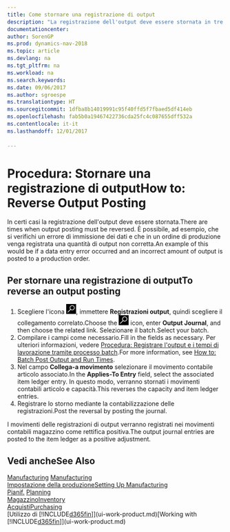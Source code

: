 ```yaml
---
title: Come stornare una registrazione di output
description: "La registrazione dell'output deve essere stornata in tre casi diversi. È possibile, ad esempio, che si verifichi un errore di immissione dei dati e che in un ordine di produzione venga registrata una quantità di output non corretta."
documentationcenter: 
author: SorenGP
ms.prod: dynamics-nav-2018
ms.topic: article
ms.devlang: na
ms.tgt_pltfrm: na
ms.workload: na
ms.search.keywords: 
ms.date: 09/06/2017
ms.author: sgroespe
ms.translationtype: HT
ms.sourcegitcommit: 1dfba8b14019991c95f40ffd5f7fbaed5df414eb
ms.openlocfilehash: fab5b0a19467422736cda25fc4c087655dff532a
ms.contentlocale: it-it
ms.lasthandoff: 12/01/2017

---
```

# <a name="how-to-reverse-output-posting"></a><span data-ttu-id="12ff6-104">Procedura: Stornare una registrazione di output</span><span class="sxs-lookup"><span data-stu-id="12ff6-104">How to: Reverse Output Posting</span></span>
<span data-ttu-id="12ff6-105">In certi casi la registrazione dell'output deve essere stornata.</span><span class="sxs-lookup"><span data-stu-id="12ff6-105">There are times when output posting must be reversed.</span></span> <span data-ttu-id="12ff6-106">È possibile, ad esempio, che si verifichi un errore di immissione dei dati e che in un ordine di produzione venga registrata una quantità di output non corretta.</span><span class="sxs-lookup"><span data-stu-id="12ff6-106">An example of this would be if a data entry error occurred and an incorrect amount of output is posted to a production order.</span></span>  

## <a name="to-reverse-an-output-posting"></a><span data-ttu-id="12ff6-107">Per stornare una registrazione di output</span><span class="sxs-lookup"><span data-stu-id="12ff6-107">To reverse an output posting</span></span>  
1.  <span data-ttu-id="12ff6-108">Scegliere l'icona ![Cerca pagina o report](media/ui-search/search_small.png "icona Cerca pagina o report"), immettere **Registrazioni output**, quindi scegliere il collegamento correlato.</span><span class="sxs-lookup"><span data-stu-id="12ff6-108">Choose the ![Search for Page or Report](media/ui-search/search_small.png "Search for Page or Report icon") icon, enter **Output Journal**, and then choose the related link.</span></span> <span data-ttu-id="12ff6-109">Selezionare il batch.</span><span class="sxs-lookup"><span data-stu-id="12ff6-109">Select your batch.</span></span>  
2. <span data-ttu-id="12ff6-110">Compilare i campi come necessario.</span><span class="sxs-lookup"><span data-stu-id="12ff6-110">Fill in the fields as necessary.</span></span> <span data-ttu-id="12ff6-111">Per ulteriori informazioni, vedere [Procedura: Registrare l'output e i tempi di lavorazione tramite processo batch](production-how-to-post-output-quantity.md).</span><span class="sxs-lookup"><span data-stu-id="12ff6-111">For more information, see [How to: Batch Post Output and Run Times](production-how-to-post-output-quantity.md).</span></span>
3.  <span data-ttu-id="12ff6-112">Nel campo **Collega-a movimento** selezionare il movimento contabile articolo associato.</span><span class="sxs-lookup"><span data-stu-id="12ff6-112">In the **Applies-To Entry** field, select the associated item ledger entry.</span></span> <span data-ttu-id="12ff6-113">In questo modo, verranno stornati i movimenti contabili articolo e capacità.</span><span class="sxs-lookup"><span data-stu-id="12ff6-113">This reverses the capacity and item ledger entries.</span></span>  
4. <span data-ttu-id="12ff6-114">Registrare lo storno mediante la contabilizzazione delle registrazioni.</span><span class="sxs-lookup"><span data-stu-id="12ff6-114">Post the reversal by posting the journal.</span></span>  

<span data-ttu-id="12ff6-115">I movimenti delle registrazioni di output verranno registrati nei movimenti contabili magazzino come rettifica positiva.</span><span class="sxs-lookup"><span data-stu-id="12ff6-115">The output journal entries are posted to the item ledger as a positive adjustment.</span></span>  

## <a name="see-also"></a><span data-ttu-id="12ff6-116">Vedi anche</span><span class="sxs-lookup"><span data-stu-id="12ff6-116">See Also</span></span>  
 <span data-ttu-id="12ff6-117">[Manufacturing](production-manage-manufacturing.md)  </span><span class="sxs-lookup"><span data-stu-id="12ff6-117">[Manufacturing](production-manage-manufacturing.md)  </span></span>  
 [<span data-ttu-id="12ff6-118">Impostazione della produzione</span><span class="sxs-lookup"><span data-stu-id="12ff6-118">Setting Up Manufacturing</span></span>](production-configure-production-processes.md)  
 <span data-ttu-id="12ff6-119">[Pianif.](production-planning.md)    </span><span class="sxs-lookup"><span data-stu-id="12ff6-119">[Planning](production-planning.md)    </span></span>  
 [<span data-ttu-id="12ff6-120">Magazzino</span><span class="sxs-lookup"><span data-stu-id="12ff6-120">Inventory</span></span>](inventory-manage-inventory.md)  
 [<span data-ttu-id="12ff6-121">Acquisti</span><span class="sxs-lookup"><span data-stu-id="12ff6-121">Purchasing</span></span>](purchasing-manage-purchasing.md)  
 <span data-ttu-id="12ff6-122">[Utilizzo di [!INCLUDE[d365fin](includes/d365fin_md.md)]](ui-work-product.md)</span><span class="sxs-lookup"><span data-stu-id="12ff6-122">[Working with [!INCLUDE[d365fin](includes/d365fin_md.md)]](ui-work-product.md)</span></span>  

